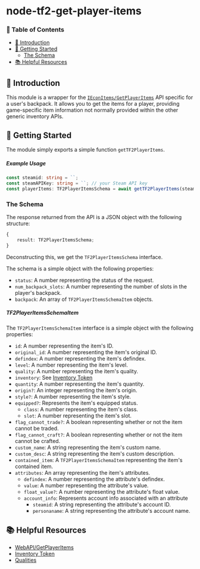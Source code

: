 # node-tf2-get-player-items

### 📖 Table of Contents
- [👋 Introduction](#-introduction)
- [🔌 Getting Started](#-getting-started)
    - [The Schema](#iteminstance)
- [📚 Helpful Resources](#-helpful-resources)

## 👋 Introduction
This module is a wrapper for the [`IEconItems/GetPlayerItems`](https://wiki.teamfortress.com/wiki/WebAPI/GetPlayerItems) API specific for a user's backpack. It allows you to get the items for a player, providing game-specific item information not normally provided within the other generic inventory APIs.

## 🔌 Getting Started
The module simply exports a simple function `getTF2PlayerItems`.

##### Example Usage

```typescript
const steamid: string = ``;
const steamAPIKey: string = ``; // your Steam API key
const playerItems: TF2PlayerItemsSchema = await getTF2PlayerItems(steamid, steamAPIKey);

```

### The Schema
The response returned from the API is a JSON object with the following structure:
```typescript
{
    result: TF2PlayerItemsSchema;
}
```

Deconstructing this, we get the `TF2PlayerItemsSchema` interface.

The schema is a simple object with the following properties:
- `status`: A number representing the status of the request.
- `num_backpack_slots`: A number representing the number of slots in the player's backpack.
- `backpack`: An array of `TF2PlayerItemsSchemaItem` objects.

##### TF2PlayerItemsSchemaItem
The `TF2PlayerItemsSchemaItem` interface is a simple object with the following properties:
- `id`: A number representing the item's ID.
- `original_id`: A number representing the item's original ID.
- `defindex`: A number representing the item's defindex.
- `level`: A number representing the item's level.
- `quality`: A number representing the item's quality.
- `inventory`: See [Inventory Token](https://wiki.teamfortress.com/wiki/WebAPI/GetPlayerItems#Inventory_token)
- `quantity`: A number representing the item's quantity.
- `origin?`: An integer representing the item's origin.
- `style?`: A number representing the item's style.
- `equipped?`: Represents the item's equipped status.
    - `class`: A number representing the item's class.
    - `slot`: A number representing the item's slot.
- `flag_cannot_trade?`: A boolean representing whether or not the item cannot be traded.
- `flag_cannot_craft?`: A boolean representing whether or not the item cannot be crafted.
- `custom_name`: A string representing the item's custom name.
- `custom_desc`: A string representing the item's custom description.
- `contained_item`: A `TF2PlayerItemsSchemaItem` representing the item's contained item.
- `attributes`: An array representing the item's attributes.
    - `defindex`: A number representing the attribute's defindex.
    - `value`: A number representing the attribute's value.
    - `float_value?`: A number representing the attribute's float value.
    - `account_info`: Represents account info associated with an attribute
        - `steamid`: A string representing the attribute's account ID.
        - `personaname`: A string representing the attribute's account name.


## 📚 Helpful Resources
- [WebAPI/GetPlayerItems](https://wiki.teamfortress.com/wiki/WebAPI/GetPlayerItems)
- [Inventory Token](https://wiki.teamfortress.com/wiki/WebAPI/GetPlayerItems#Inventory_token)
- [Qualities](https://wiki.teamfortress.com/wiki/WebAPI/GetSchema)